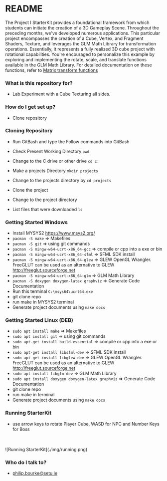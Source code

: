 # README #

The Project I StarterKit provides a foundational framework from which students can initiate the creation of a 3D Gameplay Scene. Throughout the preceding months, we've developed numerous applications. This particular project encompasses the creation of a Cube, Vertex, and Fragment Shaders, Texture, and leverages the GLM Math Library for transformation operations. Essentially, it represents a fully realized 3D cube project with rotational capabilities. You're encouraged to personalize this example by exploring and implementing the rotate, scale, and translate functions available in the GLM Math Library. For detailed documentation on these functions, refer to [Matrix transform functions](https://glm.g-truc.net/0.9.2/api/a00245.html#ga4683c446c8432476750ade56f2537397)

### What is this repository for? ###

* Lab Experiment with a Cube Texturing all sides.

### How do I get set up? ###

* Clone repository

### Cloning Repository ###
* Run GitBash and type the Follow commands into GitBash

* Check Present Working Directory `pwd`

* Change to the C drive or other drive `cd c:`

* Make a projects Directory `mkdir projects`

* Change to the projects directory by `cd projects`

* Clone the project

* Change to the project directory

* List files that were downloaded `ls`

### Getting Started Windows ###
* Install MYSYS2 https://www.msys2.org/
* `pacman -S make` => Makefiles
* `pacman -S git` => using git commands
* `pacman -S mingw-w64-ucrt-x86_64-gcc` => compile or cpp into a exe or bin
* `pacman -S mingw-w64-ucrt-x86_64-sfml` => SFML SDK install
* `pacman -S mingw-w64-ucrt-x86_64-glew` => GLEW OpenGL Wrangler. FreeGLUT can be used as an alternative to GLEW 
http://freeglut.sourceforge.net 
* `pacman -S mingw-w64-ucrt-x86_64-glm` => GLM Math Library
* `pacman -S doxygen doxygen-latex graphviz` => Generate Code Documentation
* Run this terminal `C:\msys64\ucrt64.exe`
* git clone repo
* run make in MYSYS2 terminal
* Generate project documents using `make docs`


### Getting Started Linux (DEB) ###
* `sudo apt install make` => Makefiles
* `sudo apt install git` => using git commands
* `sudo apt-get install build-essential` => compile or cpp into a exe or bin
* `sudo apt-get install libsfml-dev` => SFML SDK install
* `sudo apt-get install libglew-dev` => GLEW OpenGL Wrangler. FreeGLUT can be used as an alternative to GLEW 
http://freeglut.sourceforge.net 
* `sudo apt install libglm-dev` => GLM Math Library
* `sudo apt install doxygen doxygen-latex graphviz` => Generate Code Documentation
* git clone repo
* run make in terminal
* Generate project documents using `make docs`

### Running StarterKit ###
* use arrow keys to rotate Player Cube, WASD for NPC and Number Keys for Boss
<br>
<br>
![Running StarterKit](./img/running.png)

### Who do I talk to? ###

* philip.bourke@setu.ie
